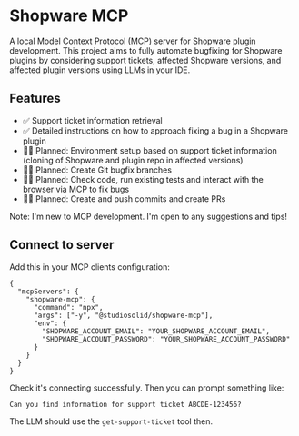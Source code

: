 # Shopware MCP

A local Model Context Protocol (MCP) server for Shopware plugin development. This project aims to fully automate bugfixing for Shopware plugins by considering support tickets, affected Shopware versions, and affected plugin versions using LLMs in your IDE. 

## Features

- ✅ Support ticket information retrieval
- ✅ Detailed instructions on how to approach fixing a bug in a Shopware plugin
- 👷‍♂️ Planned: Environment setup based on support ticket information (cloning of Shopware and plugin repo in affected versions)
- 👷‍♂️ Planned: Create Git bugfix branches
- 👷‍♂️ Planned: Check code, run existing tests and interact with the browser via MCP to fix bugs
- 👷‍♂️ Planned: Create and push commits and create PRs

Note: I'm new to MCP development. I'm open to any suggestions and tips!

## Connect to server

Add this in your MCP clients configuration:

```
{
  "mcpServers": {
    "shopware-mcp": {
      "command": "npx",
      "args": ["-y", "@studiosolid/shopware-mcp"],
      "env": {
        "SHOPWARE_ACCOUNT_EMAIL": "YOUR_SHOPWARE_ACCOUNT_EMAIL",
        "SHOPWARE_ACCOUNT_PASSWORD": "YOUR_SHOPWARE_ACCOUNT_PASSWORD"
      }
    }
  }
}
```

Check it's connecting successfully. Then you can prompt something like:

```
Can you find information for support ticket ABCDE-123456?
```

The LLM should use the `get-support-ticket` tool then.
